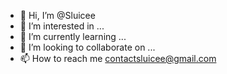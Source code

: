 - 👋 Hi, I’m @Sluicee
- 👀 I’m interested in ...
- 🌱 I’m currently learning ...
- 💞️ I’m looking to collaborate on ...
- 📫 How to reach me contactsluicee@gmail.com
